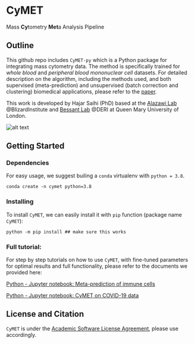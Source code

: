 # CyMET 
Mass **Cy**tometry **Met**a Analysis Pipeline

## Outline

This github repo includes `CyMET-py` which is a Python package for integrating mass cytometry data. The method is specifically trained for *whole blood* and *peripheral blood mononuclear cell* datasets. For detailed description on the algorithm, including the methods used, and both supervised (meta-prediction) and unsupervised (batch correction and clustering) biomedical applications, please refer to the [paper](https://www.biorxiv.org).

This work is developed by Hajar Saihi (PhD) based at the [Alazawi Lab](https://www.qmul.ac.uk/blizard/all-staff/profiles/william-alazawi.html) @BlizardInstitute and [Bessant Lab](https://bezzlab.github.io/) @DERI at Queen Mary University of London.

![alt text](https://github.com/startswithH/CyMET/blob/main/images/summary_figure.png)


## Getting Started
### Dependencies

For easy usage, we suggest builing a ```conda``` virtualenv with ```python = 3.8```.

```{bash}
conda create -n cymet python=3.8
```

### Installing

To install ```CyMET```, we can easily install it with ```pip``` function (package name ```CyMET```):

```{bash}
python -m pip install ## make sure this works
```


### Full tutorial:
For step by step tutorials on how to use ```CyMET```, with fine-tuned parameters for optimal results and full functionality, please refer to the documents we provided here:

[Python - Jupyter notebook: Meta-prediction of immune cells](https://github.com/startswithH/CyMET/blob/main/tutorials/Immunopred%20Prediction.ipynb)

[Python - Jupyter notebook: CyMET on COVID-19 data](https://github.com/startswithH/CyMET/blob/main/tutorials/CyMET%20on%20COVID-19.ipynb)

## License and Citation

```CyMET``` is under the [Academic Software License Agreement](https://github.com/startswithH/CyMET/blob/main/LICENSE.md), please use accordingly.
